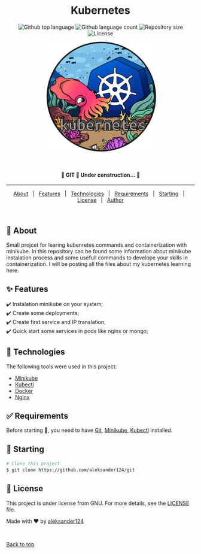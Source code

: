 <h1 align="center">Kubernetes</h1>

<p align="center">
  <img alt="Github top language" src="https://img.shields.io/github/languages/top/aleksander124/kubernetes?color=56BEB8">

  <img alt="Github language count" src="https://img.shields.io/github/languages/count/aleksander124/kubernetes?color=56BEB8">

  <img alt="Repository size" src="https://img.shields.io/github/repo-size/aleksander124/kubernetes?color=56BEB8">

  <img alt="License" src="https://img.shields.io/github/license/aleksander124/kubernetes?color=56BEB8">

  <!-- <img alt="Github issues" src="https://img.shields.io/github/issues/aleksander124/kubernetes?color=56BEB8" /> -->

  <!-- <img alt="Github forks" src="https://img.shields.io/github/forks/aleksander124/kubernetes?color=56BEB8" /> -->

  <!-- <img alt="Github stars" src="https://img.shields.io/github/stars/aleksander124/kubernetes?color=56BEB8" /> -->
</p>

<div align="center" id="top"> 
  <img src="./images/kubectl-logo-medium.png" alt="kubernetes" />

  &#xa0;

  <!-- <a href="https://git.netlify.app">Demo</a> -->
</div>
<!-- Status -->

<h4 align="center"> 
	🚧  GIT 🚀 Under construction...  🚧
</h4> 

<hr>

<p align="center">
  <a href="#dart-about">About</a> &#xa0; | &#xa0; 
  <a href="#sparkles-features">Features</a> &#xa0; | &#xa0;
  <a href="#rocket-technologies">Technologies</a> &#xa0; | &#xa0;
  <a href="#white_check_mark-requirements">Requirements</a> &#xa0; | &#xa0;
  <a href="#checkered_flag-starting">Starting</a> &#xa0; | &#xa0;
  <a href="#memo-license">License</a> &#xa0; | &#xa0;
  <a href="https://github.com/aleksander124" target="_blank">Author</a>
</p>

<br>

## :dart: About ##

Small projcet for learing kubenretes commands and containerization with minikube. In this repository can be found some information about minikube instalation process and some usefull commands to develope your skills in containerization. I will be posting all the files about my kubernetes learning here.

## :sparkles: Features ##

:heavy_check_mark: Instalation minikube on your system;\
:heavy_check_mark: Create some deployments;\
:heavy_check_mark: Create first service and IP translation;\
:heavy_check_mark: Quick start some services in pods like nginx or mongo;

## :rocket: Technologies ##

The following tools were used in this project:

- [Minikube](https://minikube.sigs.k8s.io/)
- [Kubectl](https://kubernetes.io/)
- [Docker](https://www.docker.com/)
- [Nginx](https://www.nginx.com/)

## :white_check_mark: Requirements ##

Before starting :checkered_flag:, you need to have [Git](https://git-scm.com), [Minikube](https://minikube.sigs.k8s.io/docs/start/), [Kubectl](https://kubernetes.io/)   installed.

## :checkered_flag: Starting ##

```bash
# Clone this project
$ git clone https://github.com/aleksander124/git


```

## :memo: License ##

This project is under license from GNU. For more details, see the [LICENSE](LICENSE.md) file.


Made with :heart: by <a href="https://github.com/aleksander124" target="_blank">aleksander124</a>

&#xa0;

<a href="#top">Back to top</a>
